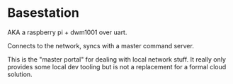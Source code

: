 # Basestation

AKA a raspberry pi + dwm1001 over uart.

Connects to the network, syncs with a master command server.




This is the "master portal" for dealing with local network stuff. It really only provides some local dev tooling but is not a replacement for a formal cloud solution.
